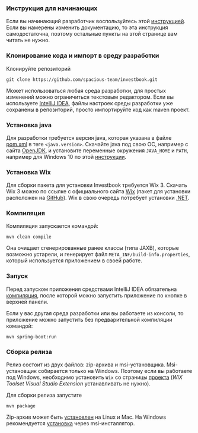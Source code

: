 ### Инструкция для начинающих
Если вы начинающий разработчик воспользуйтесь этой [инструкцией](https://github.com/spacious-team/investbook/files/5398264/github.docx).
Если вы намерены изменить документацию, то эта инструкция самодостаточна, поэтому остальные пункты на этой странице
вам читать не нужно.

### Клонирование кода и импорт в среду разработки
Клонируйте репозиторий
```
git clone https://github.com/spacious-team/investbook.git
```
Может использоваться любая среда разработки, для простых изменений можно ограничиться текстовым редактором.
Если вы используете [IntelliJ IDEA](https://www.jetbrains.com/ru-ru/idea/download), файлы настроек среды разработки
уже сохранены в репозиторий, просто импортируйте код как maven проект.

### Установка java
Для разработки требуется версия java, которая указана в файле [pom.xml](../pom.xml) в теге `<java.version>`.
Скачайте java под свою ОС, например с сайта [OpenJDK](https://openjdk.org/install/), и установите переменные
окружения `JAVA_HOME` и `PATH`, например для Windows 10 по этой [инструкции](https://csharpcoderr.com/5351/).

### Установка Wix
Для сборки пакета для установки Investbook требуется Wix 3.
Скачать Wix 3 можно по ссылке с официального сайта [Wix](https://wixtoolset.org/docs/wix3/)
(пакет для установки расположен на [GitHub](https://github.com/wixtoolset/wix3/releases)).
Wix в свою очередь потребует установки [.NET](https://dotnet.microsoft.com/en-us/download/dotnet).

### Компиляция
Компиляция запускается командой:
```
mvn clean compile
```
Она очищает сгенерированные ранее классы (типа JAXB), которые возможно устарели,
и генерирует файл `META_INF/build-info.properties`, который используется приложением в своей работе.

### Запуск
Перед запуском приложения средствами IntelliJ IDEA обязательна [компиляция](#компиляция), после которой можно
запустить приложение по кнопке в верхней панели.

Если у вас другая среда разработки или вы работаете из консоли, то приложение можно запустить без предварительной
компиляции командой:
```
mvn spring-boot:run
```

### Сборка релиза
Релиз состоит из двух файлов: zip-архива и msi-установщика. Msi-установщик собирается только на Windows.
Поэтому если вы работаете под Windows, необходимо установить `Wix` со страницы [проекта](https://wixtoolset.org/releases/)
(_WiX Toolset Visual Studio Extension_ устанавливать не нужно).

Для сборки релиза запустите
```
mvn package
```
Zip-архив может быть [установлен](install-on-linux.md) на Linux и Mac. На Windows рекомендуется
[установка](install-on-windows.md) через msi-инсталлятор.
